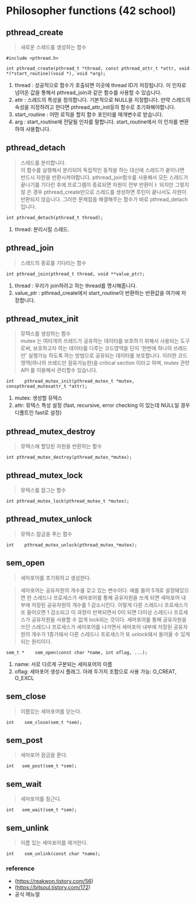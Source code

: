 # Philosopher functions (42 school)

## pthread_create
> 새로운 스레드를 생성하는 함수

`#include <pthread.h>`

`int pthread_create(pthread_t *thread, const pthread_attr_t *attr,
void *(*start_routine)(void *), void *arg);`

1. thread : 성공적으로 함수가 호출되면 이곳에 thread ID가 저장됩니다. 이 인자로 넘어온 값을 통해서 pthread_join과 같은 함수를 사용할 수 있습니다.
2. attr : 스레드의 특성을 정의합니다. 기본적으로 NULL을 지정합니다. 만약 스레드의 속성을 지정하려고 한다면 pthread_attr_init등의 함수로 초기화해야합니다.
3. start_routine : 어떤 로직을 할지 함수 포인터를 매개변수로 받습니다. 
4. arg : start_routine에 전달될 인자를 말합니다. start_routine에서 이 인자를 변환하여 사용합니다.

## pthread_detach
> 스레드를 분리합니다.<br>
> 이 함수를 실행해서 분리되어 독립적인 동작을 하는 대신에 스레드가 끝이나면 반드시 자원을 반환시켜야합니다. pthread_join함수를 사용해서 모든 스레드가 끝나기를 기다린 후에 프로그램이 종료되면 자원이 전부 반환이ㅏ 되지만 그렇지 않 은 경우 pthread_create만으로 스레드를 생성하면 루틴이 끝나서도 자원이 반환되지 않습니다. 그러한 문제점을 해결해주는 함수가 바로 pthread_detach입니다. 

`int pthread_detach(pthread_t thread);`
1. thread: 분리시킬 스레드.


## pthread_join
> 스레드의 종료를 기다리는 함수

`int pthread_join(pthread_t thread, void **value_ptr);`

1. thread : 우리가 join하려고 하는 thread를 명시해줍니다.
2. value_ptr : pthread_create에서 start_routine이 반환하는 반환값을 여기에 저장합니다. 

## pthread_mutex_init
> 뮤텍스를 생성하는 함수<br>
mutex 는 여러개의 쓰레드가 공유하는 데이타를 보호하기 위해서 사용되는 도구로써, 
보호하고자 하는 데이타를 다루는 코드영역을 단지 '한번에 하나의 쓰레드만' 실행가능 하도록 하는 방법으로 공유되는 데이타를 보호합니다. 
이러한 코드영역(하나의 쓰레드만 점유가능한)을 critical section 이라고 하며, mutex 관련 API 를 이용해서 관리할수 있습니다.

`int    pthread_mutex_init(pthread_mutex_t *mutex, conspthread_mutexattr_t *attr);`

1. mutex: 생성할 뮤텍스
2. attr: 뮤텍스 특성 설정 (fast, recursive, error checking 이 있는데 NULL일 경우 디폴트인 fast로 설정)
## pthread_mutex_destroy
> 뮤텍스에 할당된 자원을 반환하는 함수

`int pthread_mutex_destroy(pthread_mutex_*mutex);`

## pthread_mutex_lock
> 뮤텍스를 잠그는 함수

`int pthread_mutex_lock(pthread_mutex_t *mutex);`
## pthread_mutex_unlock
> 뮤텍스 잠금을 푸는 함수

`int    pthread_mutex_unlock(pthread_mutex_*mutex);`

## sem_open
> 세마포어를 초기화하고 생성한다.

> 세마포어는 공유자원의 개수를 갖고 있는 변수이다. 예를 들어 5개로 설정돼있으면 한 스레드나 프로세스가 세마포어를 통해 공유자원을 쓰게 되면 세마포어 내부에 저장된 공유자원의 개수를 1 감소시킨다. 이렇게 다른 스레드나 프로세스가 또 들어오면 1 감소되고 이 과정이 반복되면서 0이 되면 더이상 스레드나 프로세스가 공유자원을 사용할 수 없게 lock되는 것이다. 세마포어를 통해 공유자원을 쓰던 스레드나 프로세스가 세마포어를 나가면서 세마포어 내부에 저장된 공유자원의 개수가 1증가돼서 다른 스레드나 프로세스가 또 unlock돼서 들어올 수 있게 되는 원리이다.

`sem_t *    sem_open(const char *name, int oflag, ...);`
1. name: 서로 다르게 구분되는 세마포어의 이름
2. oflag: 세마포어 생성시 플래그. 아래 두가지 조합으로 사용 가능: O_CREAT, O_EXCL

## sem_close
> 이름있는 세마포어를 닫는다.

`int    sem_close(sem_t *sem);`
## sem_post
> 세마포어 잠금을 푼다.

`int   sem_post(sem_t *sem);`
## sem_wait
> 세마포어를 잠근다.

`int   sem_wait(sem_t *sem);`

## sem_unlink
> 이름 있는 세마포어를 제거한다.

`int    sem_unlink(const char *name);`

### reference
- (https://reakwon.tistory.com/56)
- (https://bitsoul.tistory.com/172)
- 공식 메뉴얼
